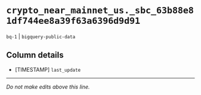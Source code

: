 # `crypto_near_mainnet_us._sbc_63b88e81df744ee8a39f63a6396d9d91`
`bq-1` | `bigquery-public-data`

## Column details
* [TIMESTAMP] `last_update`

-------------------------------------------------------------------------------
*Do not make edits above this line.*
